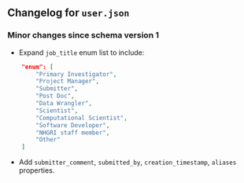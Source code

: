 ## Changelog for ``user.json``

### Minor changes since schema version 1

* Expand `job_title` enum list to include:
```json
    "enum": [
        "Primary Investigator",
        "Project Manager",
        "Submitter",
        "Post Doc",
        "Data Wrangler",
        "Scientist",
        "Computational Scientist",
        "Software Developer",
        "NHGRI staff member",
        "Other"
    ]
```
* Add `submitter_comment`, `submitted_by`, `creation_timestamp`, `aliases` properties.
